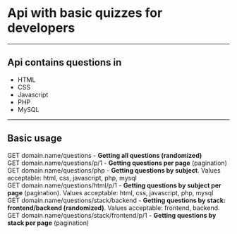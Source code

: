 <h1>Api with basic quizzes for developers</h1>
<hr>
<h2>Api contains questions in</h2>
<ul>
<li>HTML</li>
<li>CSS</li>
<li>Javascript</li>
<li>PHP</li>
<li>MySQL</li>
</ul>
<hr>
<h2>Basic usage</h2>
<div>GET domain.name/questions - <b>Getting all questions (randomized)</b></div>
<div>GET domain.name/questions/p/1 - <b>Getting questions per page</b> (pagination)</div>
<div>GET domain.name/questions/php - <b>Getting questions by subject</b>. Values acceptable: html, css, javascript, php, mysql</div>
<div>GET domain.name/questions/html/p/1 - <b>Getting questions by subject per page</b> (pagination). Values acceptable: html, css, javascript, php, mysql</div>
<div>GET domain.name/questions/stack/backend - <b>Getting questions by stack: frontend/backend (randomized)</b>. Values acceptable: frontend, backend.</div>
<div>GET domain.name/questions/stack/frontend/p/1 - <b>Getting questions by stack per page</b> (pagination)</div>

